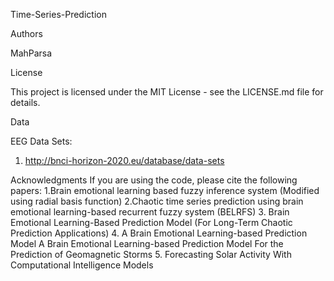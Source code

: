 


Time-Series-Prediction



Authors

MahParsa

License

This project is licensed under the MIT License - see the LICENSE.md file for details.

Data

EEG Data Sets: 

1. http://bnci-horizon-2020.eu/database/data-sets


Acknowledgments
If you are using the code, please cite the following papers:
1.Brain emotional learning based fuzzy inference system (Modified using radial basis function)
2.Chaotic time series prediction using brain emotional learning-based recurrent fuzzy system (BELRFS) 
3. Brain Emotional Learning-Based Prediction Model (For Long-Term Chaotic Prediction Applications)
4. A Brain Emotional Learning-based Prediction Model A Brain Emotional Learning-based Prediction Model For the Prediction of Geomagnetic Storms
5. Forecasting Solar Activity With Computational Intelligence Models

